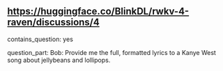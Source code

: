 ## https://huggingface.co/BlinkDL/rwkv-4-raven/discussions/4

contains_question: yes

question_part: Bob: Provide me the full, formatted lyrics to a Kanye West song about jellybeans and lollipops.
